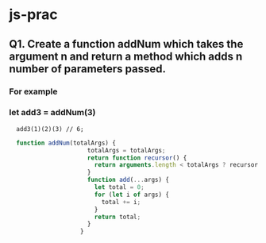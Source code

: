 # js-prac

## Q1. Create a function addNum which takes the argument n and return a method which adds n number of parameters passed.
  ### For example 
  ### let add3 = addNum(3)
      add3(1)(2)(3) // 6;
  
  ```javascript
    function addNum(totalArgs) {
                        totalArgs = totalArgs;
                        return function recursor() {
                          return arguments.length < totalArgs ? recursor.bind(this, ...arguments) : add.call(this, ...arguments);
                        }
                        function add(...args) {
                          let total = 0;
                          for (let i of args) {
                            total += i;
                          }
                          return total;
                        }
                      }
```
